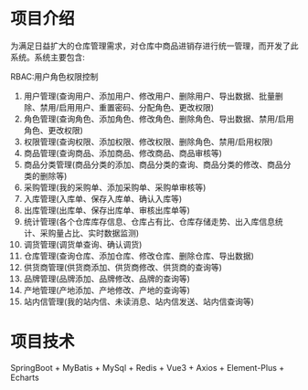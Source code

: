 # 项目介绍

为满足日益扩大的仓库管理需求，对仓库中商品进销存进行统一管理，而开发了此系统。系统主要包含:

RBAC:用户角色权限控制

1. 用户管理(查询用户、添加用户、修改用户、删除用户、导出数据、批量删除、禁用/启用用户、重置密码、分配角色、更改权限)
2. 角色管理(查询角色、添加角色、修改角色、删除角色、导出数据、禁用/启用角色、更改权限)
3. 权限管理(查询权限、添加权限、修改权限、删除角色、禁用/启用权限)
4. 商品管理(查询商品、添加商品、修改商品、商品审核等)
5. 商品分类管理(商品分类的添加、商品分类的查询、商品分类的修改、商品分类的删除等)
6. 采购管理(我的采购单、添加采购单、采购单审核等)
7. 入库管理(入库单、保存入库单、确认入库等)
8. 出库管理(出库单、保存出库单、审核出库单等)
9. 统计管理(各个仓库库存信息、仓库占有比、仓库存储走势、出入库信息统计、采购量占比、实时数据监测)
10. 调货管理(调货单查询、确认调货)
11. 仓库管理(查询仓库、添加仓库、修改仓库、删除仓库、导出数据)
12. 供货商管理(供货商添加、供货商修改、供货商的查询等)
13. 品牌管理(品牌添加、品牌修改、品牌的查询等)
14. 产地管理(产地添加、产地修改、产地的查询等)
15. 站内信管理(我的站内信、未读消息、站内信发送、站内信查询等)

# 项目技术

SpringBoot + MyBatis + MySql + Redis + Vue3 + Axios + Element-Plus + Echarts
